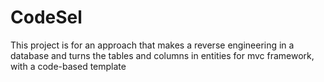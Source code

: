 CodeSel
=======

This project is for an approach that makes a reverse engineering in a database and turns the tables and columns in entities for mvc framework, with a code-based template